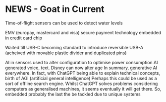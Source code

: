 <!-- SPDX-License-Identifier: zlib-acknowledgement -->
# NEWS - Goat in Current

Time-of-flight sensors can be used to detect water levels 

EMV (europay, mastercard and visa) secure payment technology embedded in credit card chip

Waited till USB-C becoming standard to introduce reversible USB-A (acheived with movable plastic divider and duplicated pins)

AI in sensors used to alter configuration to optimise power consumption
AI generated voice, text. Disney can now alter age
In summary, generative AI everywhere.
In fact, with ChatGPT being able to explain technical concepts, birth of AGI (artificial general intelligence)
Perhaps this could be used as a sort of offline search engine.
Whilst ChatGPT solves problems considering computers as generalised machines, it seems eventually it will get there.
So, embedded probably the last the be tackled due to unique systems
